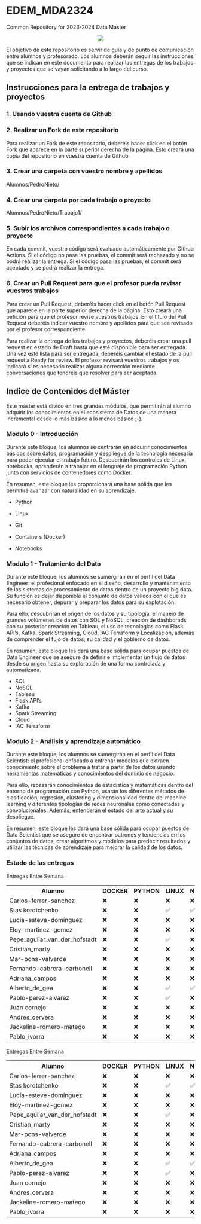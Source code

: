 # EDEM_MDA2324
Common Repository for 2023-2024 Data Master

<div align=center><img src="https://edem.eu/wp-content/uploads/2019/11/peces_edem.png" /></div>

El objetivo de este repositorio es servir de guía y de punto de comunicación entre alumnos y profesorado. Los alumnos deberán seguir las instrucciones que se indican en este documento para realizar las entregas de los trabajos y proyectos que se vayan solicitando a lo largo del curso.

## Instrucciones para la entrega de trabajos y proyectos

### 1. Usando vuestra cuenta de Github
### 2. Realizar un Fork de este repositorio

Para realizar un Fork de este repositorio, deberéis hacer click en el botón Fork que aparece en la parte superior derecha de la página. Esto creará una copia del repositorio en vuestra cuenta de Github.

### 3. Crear una carpeta con vuestro nombre y apellidos

Alumnos/PedroNieto/

### 4. Crear una carpeta por cada trabajo o proyecto

Alumnos/PedroNieto/Trabajo1/

### 5. Subir los archivos correspondientes a cada trabajo o proyecto

En cada commit, vuestro código será evaluado automáticamente por Github Actions. Si el código no pasa las pruebas, el commit será rechazado y no se podrá realizar la entrega. Si el código pasa las pruebas, el commit será aceptado y se podrá realizar la entrega.


### 6. Crear un Pull Request para que el profesor pueda revisar vuestros trabajos

Para crear un Pull Request, deberéis hacer click en el botón Pull Request que aparece en la parte superior derecha de la página. Esto creará una petición para que el profesor revise vuestros trabajos. En el título del Pull Request deberéis indicar vuestro nombre y apellidos para que sea revisado por el profesor correspondiente.

Para realizar la entrega de los trabajos y proyectos, deberéis crear una pull request en estado de Draft hasta que esté disponible para ser entregada. Una vez esté lista para ser entregada, deberéis cambiar el estado de la pull request a Ready for review. El profesor revisará vuestros trabajos y os indicará si es necesario realizar alguna corrección mediante conversaciones que tendréis que resolver para ser aceptada.

## Indice de Contenidos del Máster

Este máster está divido en tres grandes módulos, que permitirán al alumno adquirir los conocimientos en el ecosistema de Datos de una manera incremental desde lo más básico a lo menos básico ;-).

### Modulo 0 - Introducción 
Durante este bloque, los alumnos se centrarán en adquirir conocimientos básicos sobre datos, programación y despliegue de la tecnología necesaria para poder ejecutar el trabajo futuro. Descubrirán los controles de Linux, notebooks, aprenderán a trabajar en el lenguaje de programación Python junto con servicios de contenedores como Docker.

En resumen, este bloque les proporcionará una base sólida que les permitirá avanzar con naturalidad en su aprendizaje.

- Python

- Linux

- Git

- Containers (Docker)

- Notebooks

### Modulo 1 - Tratamiento del Dato
Durante este bloque, los alumnos se sumergirán en el perfil del Data Engineer: el profesional enfocado en el diseño, desarrollo y mantenimiento de los sistemas de procesamiento de datos dentro de un proyecto big data. Su función es dejar disponible el conjunto de datos validos con el que es necesario obtener, depurar y preparar los datos para su explotación.

Para ello, descubrirán el origen de los datos y su tipología, el manejo de grandes volúmenes de datos con SQL y NoSQL, creación de dashborads con su posterior creación en Tableau, el uso de tecnologías como Flask API’s, Kafka, Spark Streaming, Cloud, IAC Terraform y Localización, además de comprender el fujo de datos, su calidad y el gobierno de datos.

En resumen, este bloque les dará una base sólida para ocupar puestos de Data Engineer que se asegure de definir e implementar un flujo de datos desde su origen hasta su exploración de una forma controlada y automatizada.

- SQL
- NoSQL
- Tableau
- Flask API’s
- Kafka
- Spark Streaming
- Cloud
- IAC Terraform


### Modulo 2 - Análisis y aprendizaje automático

Durante este bloque, los alumnos se sumergirán en el perfil del Data Scientist: el profesional enfocado a entrenar modelos que extraen conocimiento sobre el problema a tratar a partir de los datos usando herramientas matemáticas y conocimientos del dominio de negocio.

Para ello, repasarán conocimientos de estadística y matemáticas dentro del entorno de programación con Python, usarán los diferentes métodos de clasificación, regresión, clustering y dimensionalidad dentro del machine learning y diferentes tipologías de redes neuronales como conectadas y convolucionales. Además, entenderán el estado del arte actual y su despliegue.

En resumen, este bloque les dará una base sólida para ocupar puestos de Data Scientist que se asegure de encontrar patrones y tendencias en los conjuntos de datos, crear algoritmos y modelos para predecir resultados y utilizar las técnicas de aprendizaje para mejorar la calidad de los datos.

### Estado de las entregas
Entregas Entre Semana
<table><tr><th>Alumno</th><th>DOCKER</th><th>PYTHON</th><th>LINUX</th><th>NOTEBOOKS</th><th>AHORCADO</th></tr><tr><td>Carlos-ferrer-sanchez</td><td>❌</td><td>❌</td><td>❌</td><td>❌</td><td>❌</td></tr><tr><td>Stas korotchenko</td><td>❌</td><td>❌</td><td>✅</td><td>✅</td><td>❌</td></tr><tr><td>Lucía-esteve-domínguez</td><td>❌</td><td>❌</td><td>❌</td><td>❌</td><td>❌</td></tr><tr><td>Eloy-martinez-gomez</td><td>❌</td><td>❌</td><td>❌</td><td>❌</td><td>❌</td></tr><tr><td>Pepe_aguilar_van_der_hofstadt</td><td>❌</td><td>❌</td><td>✅</td><td>❌</td><td>❌</td></tr><tr><td>Cristian_marty</td><td>❌</td><td>❌</td><td>❌</td><td>❌</td><td>❌</td></tr><tr><td>Mar-pons-valverde</td><td>❌</td><td>❌</td><td>❌</td><td>❌</td><td>❌</td></tr><tr><td>Fernando-cabrera-carbonell</td><td>❌</td><td>❌</td><td>❌</td><td>❌</td><td>❌</td></tr><tr><td>Adriana_campos</td><td>❌</td><td>❌</td><td>❌</td><td>❌</td><td>❌</td></tr><tr><td>Alberto_de_gea</td><td>❌</td><td>❌</td><td>✅</td><td>✅</td><td>❌</td></tr><tr><td>Pablo-perez-alvarez</td><td>❌</td><td>❌</td><td>✅</td><td>❌</td><td>❌</td></tr><tr><td>Juan cornejo</td><td>❌</td><td>❌</td><td>❌</td><td>❌</td><td>❌</td></tr><tr><td>Andres_cervera</td><td>❌</td><td>❌</td><td>❌</td><td>❌</td><td>❌</td></tr><tr><td>Jackeline-romero-matego</td><td>❌</td><td>❌</td><td>❌</td><td>❌</td><td>❌</td></tr><tr><td>Pablo_ivorra</td><td>❌</td><td>❌</td><td>❌</td><td>❌</td><td>❌</td></tr></table>

Entregas Entre Semana
<table><tr><th>Alumno</th><th>DOCKER</th><th>PYTHON</th><th>LINUX</th><th>NOTEBOOKS</th><th>AHORCADO</th></tr><tr><td>Carlos-ferrer-sanchez</td><td>❌</td><td>❌</td><td>❌</td><td>❌</td><td>❌</td></tr><tr><td>Stas korotchenko</td><td>❌</td><td>❌</td><td>✅</td><td>✅</td><td>❌</td></tr><tr><td>Lucía-esteve-domínguez</td><td>❌</td><td>❌</td><td>❌</td><td>❌</td><td>❌</td></tr><tr><td>Eloy-martinez-gomez</td><td>❌</td><td>❌</td><td>❌</td><td>❌</td><td>❌</td></tr><tr><td>Pepe_aguilar_van_der_hofstadt</td><td>❌</td><td>❌</td><td>✅</td><td>❌</td><td>❌</td></tr><tr><td>Cristian_marty</td><td>❌</td><td>❌</td><td>❌</td><td>❌</td><td>❌</td></tr><tr><td>Mar-pons-valverde</td><td>❌</td><td>❌</td><td>❌</td><td>❌</td><td>❌</td></tr><tr><td>Fernando-cabrera-carbonell</td><td>❌</td><td>❌</td><td>❌</td><td>❌</td><td>❌</td></tr><tr><td>Adriana_campos</td><td>❌</td><td>❌</td><td>❌</td><td>❌</td><td>❌</td></tr><tr><td>Alberto_de_gea</td><td>❌</td><td>❌</td><td>✅</td><td>✅</td><td>❌</td></tr><tr><td>Pablo-perez-alvarez</td><td>❌</td><td>❌</td><td>✅</td><td>❌</td><td>❌</td></tr><tr><td>Juan cornejo</td><td>❌</td><td>❌</td><td>❌</td><td>❌</td><td>❌</td></tr><tr><td>Andres_cervera</td><td>❌</td><td>❌</td><td>❌</td><td>❌</td><td>❌</td></tr><tr><td>Jackeline-romero-matego</td><td>❌</td><td>❌</td><td>❌</td><td>❌</td><td>❌</td></tr><tr><td>Pablo_ivorra</td><td>❌</td><td>❌</td><td>❌</td><td>❌</td><td>❌</td></tr></table>
